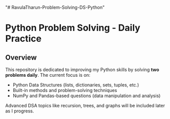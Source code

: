 "# RavulaTharun-Problem-Solving-DS-Python" 

# Python Problem Solving - Daily Practice

## Overview

This repository is dedicated to improving my Python skills by solving **two problems daily**. The current focus is on:

- Python Data Structures (lists, dictionaries, sets, tuples, etc.)
- Built-in methods and problem-solving techniques
- NumPy and Pandas-based questions (data manipulation and analysis)

Advanced DSA topics like recursion, trees, and graphs will be included later as I progress.

